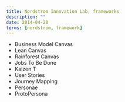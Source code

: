 ```yaml
---
title: Nordstrom Innovation Lab, frameworks
description: ""
date: 2014-04-20
terms: [nordstrom, framework]
---
```


- Business Model Canvas
- Lean Canvas
- Rainforest Canvas
- Jobs To Be Done
- Kaizen T
- User Stories
- Journey Mapping
- Personae
- ProtoPersona
